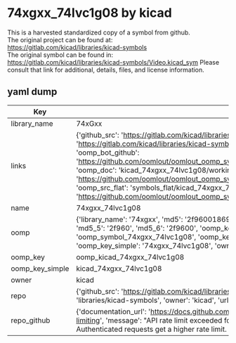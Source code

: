 # 74xgxx_74lvc1g08 by kicad  
This is a harvested standardized copy of a symbol from github.  
The original project can be found at:  
https://gitlab.com/kicad/libraries/kicad-symbols  
The original symbol can be found in:
https://gitlab.com/kicad/libraries/kicad-symbols/Video.kicad_sym
Please consult that link for additional, details, files, and license information.  
## yaml dump  
| Key | Value |  
| --- | --- |  
| library_name | 74xGxx |  
| links | {'github_src': 'https://gitlab.com/kicad/libraries/kicad-symbols/Video.kicad_sym', 'github_src_repo': 'https://gitlab.com/kicad/libraries/kicad-symbols', 'oomp_bot': 'kicad_74xgxx_74lvc1g08/working', 'oomp_bot_github': 'https://github.com/oomlout/oomlout_oomp_symbol_bot/tree/main/kicad_74xgxx_74lvc1g08/working', 'oomp_doc': 'kicad_74xgxx_74lvc1g08/working', 'oomp_doc_github': 'https://github.com/oomlout/oomlout_oomp_symbol_doc/tree/main/kicad_74xgxx_74lvc1g08/working', 'oomp_src_flat': 'symbols_flat/kicad_74xgxx_74lvc1g08/working', 'oomp_src_flat_github': 'https://github.com/oomlout/oomlout_oomp_symbol_src/tree/main/kicad_74xgxx_74lvc1g08/working'} |  
| name | 74xgxx_74lvc1g08 |  
| oomp | {'library_name': '74xgxx', 'md5': '2f96001869746e21e876d4ef6571a1de', 'md5_10': '2f96001869', 'md5_5': '2f960', 'md5_6': '2f9600', 'oomp_key': 'oomp_74xgxx_74lvc1g08', 'oomp_key_extra': 'oomp_symbol_74xgxx_74lvc1g08', 'oomp_key_full': 'oomp_symbol_74xgxx_74lvc1g08_2f9600', 'oomp_key_simple': '74xgxx_74lvc1g08', 'owner_name': 'kicad', 'symbol_name': '74xgxx_74lvc1g08'} |  
| oomp_key | oomp_kicad_74xgxx_74lvc1g08 |  
| oomp_key_simple | kicad_74xgxx_74lvc1g08 |  
| owner | kicad |  
| repo | {'github_src': 'https://gitlab.com/kicad/libraries/kicad-symbols/Video.kicad_sym', 'name': 'libraries/kicad-symbols', 'owner': 'kicad', 'url': 'https://gitlab.com/kicad/libraries/kicad-symbols'} |  
| repo_github | {'documentation_url': 'https://docs.github.com/rest/overview/resources-in-the-rest-api#rate-limiting', 'message': "API rate limit exceeded for 84.66.173.59. (But here's the good news: Authenticated requests get a higher rate limit. Check out the documentation for more details.)"} |  

